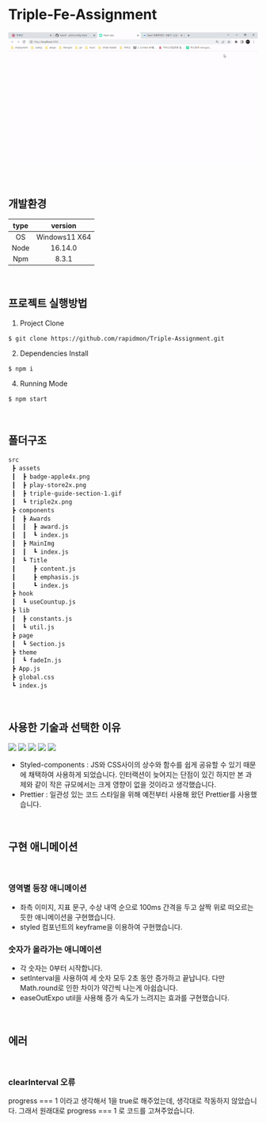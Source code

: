 # Triple-Fe-Assignment

![완성예시](src/assets/Assignment-Example.gif)

<br/>

## 개발환경

| type |    version    |
| :--: | :-----------: |
|  OS  | Windows11 X64 |
| Node |    16.14.0    |
| Npm  |     8.3.1     |

<br/>

## 프로젝트 실행방법

1. Project Clone

```
$ git clone https://github.com/rapidmon/Triple-Assignment.git
```

2. Dependencies Install

```
$ npm i
```

4. Running Mode

```
$ npm start
```

<br/>

## 폴더구조

```bash
src
 ┣ assets
 ┃  ┣ badge-apple4x.png
 ┃  ┣ play-store2x.png
 ┃  ┣ triple-guide-section-1.gif
 ┃  ┗ triple2x.png
 ┣ components
 ┃  ┣ Awards
 ┃  ┃  ┣ award.js
 ┃  ┃  ┗ index.js
 ┃  ┣ MainImg
 ┃  ┃  ┗ index.js
 ┃  ┗ Title
 ┃     ┣ content.js
 ┃     ┣ emphasis.js
 ┃     ┗ index.js
 ┣ hook
 ┃  ┗ useCountup.js
 ┣ lib
 ┃  ┣ constants.js
 ┃  ┗ util.js
 ┣ page
 ┃  ┗ Section.js
 ┣ theme
 ┃  ┗ fadeIn.js
 ┣ App.js
 ┣ global.css
 ┗ index.js

```

<br>

## 사용한 기술과 선택한 이유

<p>
  <img src="https://img.shields.io/badge/-JavaScript-%23F7DF1C?style=for-the-badge&logo=javascript&logoColor=000000&labelColor=%23FFCE5A&color=%23FFCE5A">
  <img src="https://img.shields.io/badge/-React-222222?style=for-the-badge&logo=react">
  <img src="https://img.shields.io/badge/-Prettier-F7B93E?style=for-the-badge&logo=prettier&logoColor=white" />
  <img src="https://img.shields.io/badge/-Git-F05032?style=for-the-badge&logo=git&logoColor=ffffff">
  <img src="https://user-images.githubusercontent.com/73818206/176097620-fd66a357-2bb3-41d3-ab8a-0d779fa49e39.svg">
</p>

- Styled-components : JS와 CSS사이의 상수와 함수를 쉽게 공유할 수 있기 때문에 채택하여 사용하게 되었습니다. 인터랙션이 늦어지는 단점이 있긴 하지만 본 과제와 같이 작은 규모에서는 크게 영향이 없을 것이라고 생각했습니다.
- Prettier : 일관성 있는 코드 스타일을 위해 예전부터 사용해 왔던 Prettier를 사용했습니다.

<br/>

## 구현 애니메이션

<br/>

### 영역별 등장 애니메이션

- 좌측 이미지, 지표 문구, 수상 내역 순으로 100ms 간격을 두고 살짝 위로 떠오르는 듯한 애니메이션을 구현했습니다.
- styled 컴포넌트의 keyframe을 이용하여 구현했습니다.

### 숫자가 올라가는 애니메이션

- 각 숫자는 0부터 시작합니다.
- setInterval을 사용하여 세 숫자 모두 2초 동안 증가하고 끝납니다. 다만 Math.round로 인한 차이가 약간씩 나는게 아쉽습니다.
- easeOutExpo util을 사용해 증가 속도가 느려지는 효과를 구현했습니다.

<br>

## 에러

<br/>

### clearInterval 오류

progress === 1 이라고 생각해서 1을 true로 해주었는데, 생각대로 작동하지 않았습니다. 그래서 원래대로 progress === 1 로 코드를 고쳐주었습니다.
